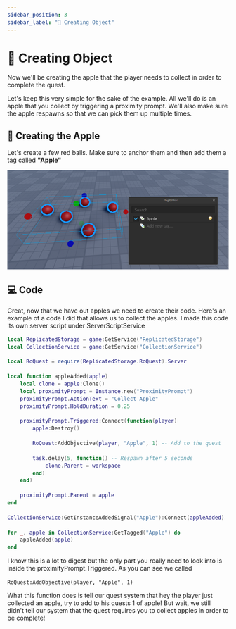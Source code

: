 ```yaml
---
sidebar_position: 3
sidebar_label: "🍎 Creating Object"
---
```


# 🍎 Creating Object

Now we'll be creating the apple that the player needs to collect in order to complete the quest. 

Let's keep this very simple for the sake of the example. All we'll do is an apple that you collect by triggering a proximity prompt. We'll also make sure the apple respawns so that we can pick them up multiple times.

## 🍎 Creating the Apple

Let's create a few red balls. Make sure to anchor them and then add them a tag called **"Apple"**

![](Apples.png)

## 💻 Code
Great, now that we have out apples we need to create their code. Here's an example of a code I did that allows us to collect the apples. I made this code its own server script under ServerScriptService

```lua
local ReplicatedStorage = game:GetService("ReplicatedStorage")
local CollectionService = game:GetService("CollectionService")

local RoQuest = require(ReplicatedStorage.RoQuest).Server

local function appleAdded(apple)
	local clone = apple:Clone()
	local proximityPrompt = Instance.new("ProximityPrompt")
	proximityPrompt.ActionText = "Collect Apple"
	proximityPrompt.HoldDuration = 0.25
	
	proximityPrompt.Triggered:Connect(function(player)
		apple:Destroy()
		
		RoQuest:AddObjective(player, "Apple", 1) -- Add to the quest
		
		task.delay(5, function() -- Respawn after 5 seconds
			clone.Parent = workspace
		end)
	end)
	
	proximityPrompt.Parent = apple
end

CollectionService:GetInstanceAddedSignal("Apple"):Connect(appleAdded)

for _, apple in CollectionService:GetTagged("Apple") do
	appleAdded(apple)
end
```

I know this is a lot to digest but the only part you really need to look into is inside the proximityPrompt.Triggered. As you can see we called 

``RoQuest:AddObjective(player, "Apple", 1)``

What this function does is tell our quest system that hey the player just collected an apple, try to add to his quests 1 of apple! But wait, we still didn't tell our system that the quest requires you to collect apples in order to be complete!